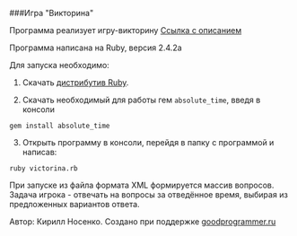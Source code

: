 ###Игра "Викторина"

Программа реализует игру-викторину
[Ссылка с описанием](https://ru.wikipedia.org/wiki/Викторина)

Программа написана на Ruby, версия 2.4.2а

Для запуска необходимо:

1. Скачать [дистрибутив Ruby](https://www.ruby-lang.org/ru/downloads/).

2. Скачать необходимый для работы гем ` absolute_time `, введя в консоли

  ` gem install absolute_time `

3. Открыть программу в консоли, перейдя в папку с программой и написав:

  ` ruby victorina.rb `


При запуске из файла формата XML формируется массив вопросов.
Задача игрока - отвечать на вопросы за отведённое время, выбирая из предложенных вариантов ответа.



Автор: Кирилл Носенко. Создано при поддержке [goodprogrammer.ru](http://goodprogrammer.ru/)


